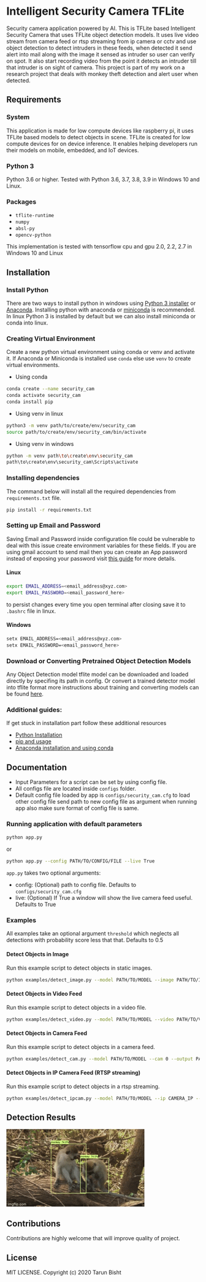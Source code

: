 # Intelligent Security Camera TFLite

Security camera application powered by AI. This is TFLite based Intelligent Security Camera that uses TFLite object detection models. It uses live video stream from camera feed or rtsp streaming from ip camera or cctv and use object detection to detect intruders in these feeds, when detected it send alert into mail along with the image it sensed as intruder so user can verify on spot. It also start recording video from the point it detects an intruder till that intruder is on sight of camera. This project is part of my work on a research project that deals with monkey theft detection and alert user when detected.

## Requirements

### System

This application is made for low compute devices like raspberry pi, it uses TFLite based models to detect objects in scene. TFLite is created for low compute devices for on device inference. It enables helping developers run their models on mobile, embedded, and IoT devices.

### Python 3

Python 3.6 or higher. Tested with Python 3.6, 3.7, 3.8, 3.9 in Windows 10 and Linux.

### Packages

- `tflite-runtime`
- `numpy`
- `absl-py`
- `opencv-python`

This implementation is tested with tensorflow cpu and gpu 2.0, 2.2, 2.7 in Windows 10 and Linux

## Installation

### Install Python

There are two ways to install python in windows using [Python 3 installer](https://www.python.org/downloads/) or [Anaconda](https://docs.conda.io/projects/conda/en/latest/user-guide/install/index.html). Installing python with anaconda or [miniconda](https://docs.conda.io/en/latest/miniconda.html) is recommended. In linux Python 3 is installed by default but we can also install miniconda or conda into linux.

### Creating Virtual Environment

Create a new python virtual environment using conda or venv and activate it. If Anaconda or Miniconda is installed use `conda` else use `venv` to create virtual environments.

- Using conda

```bash
conda create --name security_cam
conda activate security_cam
conda install pip
```

- Using venv in linux

```bash
python3 -m venv path/to/create/env/security_cam
source path/to/create/env/security_cam/bin/activate
```

- Using venv in windows

```bash
python -m venv path\to\create\env\security_cam
path\to\create\env\security_cam\Scripts\activate
```

### Installing dependencies

The command below will install all the required dependencies from `requirements.txt` file.

```bash
pip install -r requirements.txt
```

### Setting up Email and Password

Saving Email and Password inside configuration file could be vulnerable to deal with this issue create environment variables for these fields. If you are using gmail account to send mail then you can create an App password instead of exposing your password visit [this guide](https://support.google.com/accounts/answer/185833) for more details.

#### Linux

```bash
export EMAIL_ADDRESS=<email_address@xyz.com>
export EMAIL_PASSWORD=<email_password_here>
```

to persist changes every time you open terminal after closing save it to `.bashrc` file in linux.

#### Windows

```bash
setx EMAIL_ADDRESS=<email_address@xyz.com>
setx EMAIL_PASSWORD=<email_password_here>
```

### Download or Converting Pretrained Object Detection Models

Any Object Detection model tflite model can be downloaded and loaded directly by specifing its path in config. Or convert a trained detector model into tflite format more instructions about training and converting models can be found [here](https://github.com/tarun-bisht/tensorflow-object-detection).

### Additional guides:

If get stuck in installation part follow these additional resources

- [Python Installation](https://www.youtube.com/watch?v=YYXdXT2l-Gg&list)
- [pip and usage](https://www.youtube.com/watch?v=U2ZN104hIcc)
- [Anaconda installation and using conda](https://www.youtube.com/watch?v=YJC6ldI3hWk)

## Documentation

- Input Parameters for a script can be set by using config file.
- All configs file are located inside `configs` folder.
- Default config file loaded by app is `configs/security_cam.cfg` to load other config file send path to new config file as argument when running app also make sure format of config file is same.

### Running application with default parameters

```bash
python app.py
```

or

```bash
python app.py --config PATH/TO/CONFIG/FILE --live True
```

`app.py` takes two optional arguments:

- config: (Optional) path to config file. Defaults to `configs/security_cam.cfg`
- live: (Optional) If True a window will show the live camera feed useful. Defaults to True

### Examples

All examples take an optional argument `threshold` which neglects all detections with probability score less that that. Defaults to 0.5

#### Detect Objects in Image

Run this example script to detect objects in static images.

```bash
python examples/detect_image.py --model PATH/TO/MODEL --image PATH/TO/IMAGE --output PATH/TO/SAVE/OUTPUT/IMAGE
```

#### Detect Objects in Video Feed

Run this example script to detect objects in a video file.

```bash
python examples/detect_video.py --model PATH/TO/MODEL --video PATH/TO/VIDEO --output PATH/TO/SAVE/OUTPUT/VIDEO
```

#### Detect Objects in Camera Feed

Run this example script to detect objects in a camera feed.

```bash
python examples/detect_cam.py --model PATH/TO/MODEL --cam 0 --output PATH/TO/SAVE/OUTPUT/VIDEO
```

#### Detect Objects in IP Camera Feed (RTSP streaming)

Run this example script to detect objects in a rtsp streaming.

```bash
python examples/detect_ipcam.py --model PATH/TO/MODEL --ip CAMERA_IP --port STREAMING_PORT --username USERNAME_IF_NEEDED --password PASSWORD_IF_NEEDED  --output PATH/TO/SAVE/OUTPUT/VIDEO
```

## Detection Results

<div>
  <a href="https://youtu.be/FK4kqej6t5Q"><img src='data/outputs/monkey_detection.gif' alt="Monkey Detection Object Detection"></a>
</div>

## Contributions

Contributions are highly welcome that will improve quality of project.

## License

MIT LICENSE. Copyright (c) 2020 Tarun Bisht
